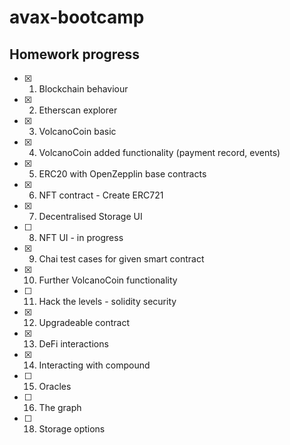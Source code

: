 # avax-bootcamp

## Homework progress
- [x] 1. Blockchain behaviour
- [x] 2. Etherscan explorer
- [x] 3. VolcanoCoin basic
- [x] 4. VolcanoCoin added functionality (payment record, events)
- [x] 5. ERC20 with OpenZepplin base contracts
- [x] 6. NFT contract - Create ERC721 
- [x] 7. Decentralised Storage UI
- [ ] 8. NFT UI - in progress
- [x] 9. Chai test cases for given smart contract
- [x] 10. Further VolcanoCoin functionality
- [ ] 11. Hack the levels - solidity security
- [x] 12. Upgradeable contract
- [x] 13. DeFi interactions
- [x] 14. Interacting with compound
- [ ] 15. Oracles
- [ ] 16. The graph 
- [ ] 18. Storage options
